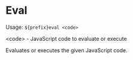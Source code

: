 # Eval

Usage: ```${prefix}eval <code>```

\<code> - JavaScript code to evaluate or execute


Evaluates or executes the given JavaScript code.